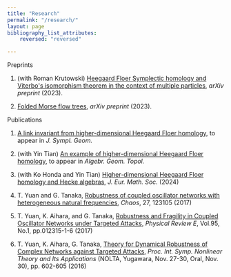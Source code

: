 ```yaml
---
title: "Research"
permalink: "/research/"
layout: page
bibliography_list_attributes:
    reversed: "reversed"

---
```


<!-- 1. (with Eilon Reisin-Tzur and Yin Tian) Higher-dimensional Heegaard Floer homology and the polynomial representation of double affine Hecke algebra (in preparation).

1. (with Ko Honda, Roman Krutowski and Yin Tian) A Morse $A_\infty$-model for the higher-dimensional Heegaard Floer homology of cotangent fibers (in preparation). -->

Preprints

1. (with Roman Krutowski) [Heegaard Floer Symplectic homology and Viterbo's isomorphism theorem in the context of multiple particles](https://arxiv.org/abs/2311.17031), _arXiv preprint_ (2023).

1. [Folded Morse flow trees](https://arxiv.org/abs/2309.05976), _arXiv preprint_ (2023).


Publications

1. [A link invariant from higher-dimensional Heegaard Floer homology](https://arxiv.org/abs/2309.13241), to appear in _J. Sympl. Geom._


1. (with Yin Tian) [An example of higher-dimensional Heegaard Floer homology](https://arxiv.org/abs/2212.10187), to appear in _Algebr. Geom. Topol._

1. (with Ko Honda and Yin Tian) [Higher-dimensional Heegaard Floer homology and Hecke algebras](https://arxiv.org/abs/2202.05593), _J. Eur. Math. Soc._ (2024)

1. T. Yuan and G. Tanaka, [Robustness of coupled oscillator networks with heterogeneous natural frequencies](https://aip.scitation.org/doi/abs/10.1063/1.4991742), _Chaos_, 27, 123105 (2017)

1. T. Yuan, K. Aihara, and G. Tanaka, [Robustness and Fragility in Coupled Oscillator Networks under Targeted Attacks](https://journals.aps.org/pre/abstract/10.1103/PhysRevE.95.012315), _Physical Review E_, Vol.95, No.1, pp.012315-1-6  (2017)

1. T. Yuan, K. Aihara, G. Tanaka, [Theory for Dynamical Robustness of Complex Networks against Targeted Attacks](https://www.ieice.org/nolta/symposium/archive/2016/articles/1062.pdf), _Proc. Int. Symp. Nonlinear Theory and Its Applications_ (NOLTA, Yugawara, Nov. 27-30, Oral, Nov. 30), pp. 602-605 (2016)


